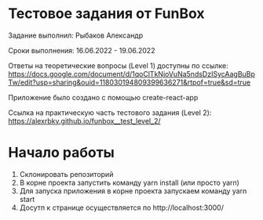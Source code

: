 # Тестовое задания от FunBox

Задание выполнил: Рыбаков Александр

Сроки выполнения: 16.06.2022 - 19.06.2022

Ответы на теоретические вопросы (Level 1) доступны по ссылке:
https://docs.google.com/document/d/1qoClTkNjoVuNa5ndsDzISycAagBuBpTw/edit?usp=sharing&ouid=118030194809399636271&rtpof=true&sd=true

Приложение было создано с помощью create-react-app

Ссылка на практическую часть тестового задания (Level 2):
https://alexrbkv.github.io/funbox__test_level_2/

# Начало работы

1. Склонировать репозиторий
2. В корне проекта запустить команду yarn install (или просто yarn)
3. Для запуска приложения в корне проекта запускаем команду yarn start
4. Досутп к странице осуществляется по http://localhost:3000/
